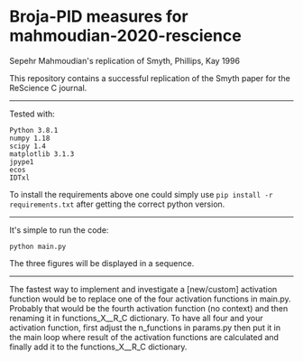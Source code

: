 # Broja-PID measures for mahmoudian-2020-rescience
Sepehr Mahmoudian's replication of Smyth, Phillips, Kay 1996

This repository contains a successful replication of the Smyth paper for the ReScience C journal. 

---

Tested with:
```
Python 3.8.1
numpy 1.18
scipy 1.4  
matplotlib 3.1.3
jpype1
ecos
IDTxl
```
To install the requirements above one could simply use ```pip install -r requirements.txt``` after getting the correct python version.

---

It's simple to run the code:
```
python main.py
```

The three figures will be displayed in a sequence.

---


The fastest way to implement and investigate a [new/custom] activation function would be to replace one of the four activation functions in main.py. Probably that would be the fourth activation function (no context) and then renaming it in functions_X__R_C dictionary. To have all four and your activation function, first adjust the n_functions in params.py then put it in the main loop where result of the activation functions are calculated and finally add it to the functions_X__R_C dictionary.
